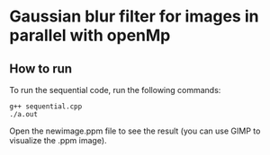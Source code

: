 # Gaussian blur filter for images in parallel with openMp

## How to run

To run the sequential code, run the following commands:

```
g++ sequential.cpp
./a.out
```

Open the newimage.ppm file to see the result (you can use GIMP to visualize the .ppm image).
